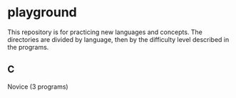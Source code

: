# playground

This repository is for practicing new languages and concepts. The directories are divided by language, then by the difficulty level described in the programs.

## C
Novice (3 programs)
